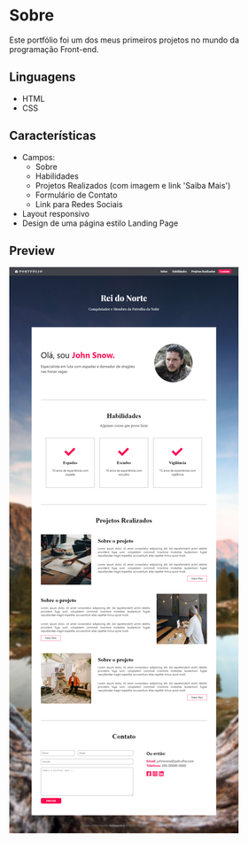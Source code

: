 # Sobre

Este portfólio foi um dos meus primeiros projetos no mundo da programação Front-end.

## Linguagens

- HTML
- CSS

## Características

- Campos:
  - Sobre
  - Habilidades
  - Projetos Realizados (com imagem e link 'Saiba Mais')
  - Formulário de Contato
  - Link para Redes Sociais
- Layout responsivo
- Design de uma página estilo Landing Page

## Preview

![](https://raw.githubusercontent.com/fabioguedesj/projetoportfolio/main/Resultado/Portfolio-CSS-HTML.png)
